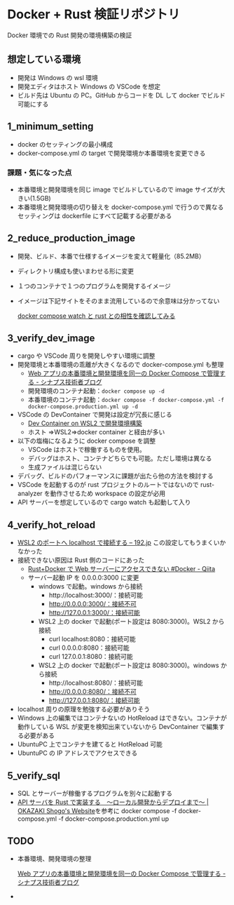 # Docker + Rust 検証リポジトリ

Docker 環境での Rust 開発の環境構築の検証

## 想定している環境

- 開発は Windows の wsl 環境
- 開発エディタはホスト Windows の VSCode を想定
- ビルド先は Ubuntu の PC。GitHub からコードを DL して docker でビルド可能にする

## 1_minimum_setting

- docker のセッティングの最小構成
- docker-compose.yml の target で開発環境か本番環境を変更できる

### 課題・気になった点

- 本番環境と開発環境を同じ image でビルドしているので image サイズが大きい(1.5GB)
- 本番環境と開発環境の切り替えを docker-compose.yml で行うので異なるセッティングは dockerfile にすべて記載する必要がある

## 2_reduce_production_image

- 開発、ビルド、本番で仕様するイメージを変えて軽量化（85.2MB）
- ディレクトリ構成も使いまわせる形に変更
- １つのコンテナで１つのプログラムを開発するイメージ
- イメージは下記サイトをそのまま流用しているので余意味は分かってない

  [docker compose watch と rust との相性を確認してみる](https://zenn.dev/frusciante/articles/edbec9640f5a50)

## 3_verify_dev_image

- cargo や VSCode 周りを開発しやすい環境に調整
- 開発環境と本番環境の乖離が大きくなるので docker-compose.yml も整理
  - [Web アプリの本番環境と開発環境を同一の Docker Compose で管理する - シナプス技術者ブログ](https://tech.synapse.jp/entry/2023/06/15/183000)
  - 開発環境のコンテナ起動：`docker compose up -d`
  - 本番環境のコンテナ起動：`docker compose -f docker-compose.yml -f docker-compose.production.yml up -d`
- VSCode の DevContainer で開発は設定が冗長に感じる
  - [Dev Container on WSL2 で開発環境構築](https://zenn.dev/ykdev/articles/14a108290e24f9)
  - ホスト ⇒WSL2⇒docker container と経由が多い
- 以下の塩梅になるように docker compose を調整
  - VSCode はホストで稼働するものを使用。
  - デバッグはホスト、コンテナどちらでも可能。ただし環境は異なる
  - 生成ファイルは混じらない
- デバッグ、ビルドのパフォーマンスに課題が出たら他の方法を検討する
- VSCode を起動するのが rust プロジェクトのルートではないので rust-analyzer を動作させるため workspace の設定が必用
- API サーバーを想定しているので cargo watch も起動して入り

## 4_verify_hot_reload

- [WSL2 のポートへ localhost で接続する – 192.jp](https://192.jp/2020/08/23/connect-services-on-wsl-as-localhost/)
  この設定してもうまくいかなかった
- 接続できない原因は Rust 側のコードにあった
  - [Rust+Docker で Web サーバーにアクセスできない #Docker - Qiita](https://qiita.com/Sicut_study/items/dc1f232895c9264386df)
  - サーバー起動 IP を 0.0.0.0:3000 に変更
    - windows で起動。windows から接続
      - http://localhost:3000/：接続可能
      - http://0.0.0.0:3000/：接続不可
      - http://127.0.0.1:3000/：接続可能
    - WSL2 上の docker で起動(ポート設定は 8080:3000)。WSL2 から接続
      - curl localhost:8080：接続可能
      - curl 0.0.0.0:8080：接続可能
      - curl 127.0.0.1:8080：接続可能
    - WSL2 上の docker で起動(ポート設定は 8080:3000)。windows から接続
      - http://localhost:8080/：接続可能
      - http://0.0.0.0:8080/：接続不可
      - http://127.0.0.1:8080/：接続可能
- localhost 周りの原理を勉強する必要がありそう
- Windows 上の編集ではコンテナないの HotReload はできない。コンテナが動作している WSL が変更を検知出来ていないから
  DevContainer で編集する必要がある
- UbuntuPC 上でコンテナを建てると HotReload 可能
- UbuntuPC の IP アドレスでアクセスできる

## 5_verify_sql

- SQL とサーバーが稼働するプログラムを別々に起動する
- [API サーバを Rust で実装する　〜ローカル開発からデプロイまで〜 | OKAZAKI Shogo's Website](https://www.zakioka.net/blog/api-server-on-rust-develop-deploy)を参考に
  docker compose -f docker-compose.yml -f docker-compose.production.yml up

## TODO

- 本番環境、開発環境の整理

  [Web アプリの本番環境と開発環境を同一の Docker Compose で管理する - シナプス技術者ブログ](https://tech.synapse.jp/entry/2023/06/15/183000)

-
